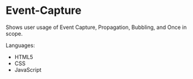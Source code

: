 # Event-Capture

Shows user usage of Event Capture, Propagation, Bubbling, and Once in scope.

Languages: 

- HTML5
- CSS 
- JavaScript